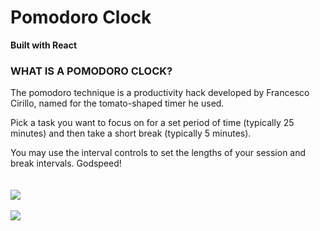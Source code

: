 <h1>Pomodoro Clock</h1>
<b>Built with React</b>
<h3>WHAT IS A POMODORO CLOCK?</h3>

The pomodoro technique is a productivity hack developed by Francesco Cirillo, named for the tomato-shaped timer he used.

Pick a task you want to focus on for a set period of time (typically 25 minutes) and then take a short break (typically 5 minutes).

You may use the interval controls to set the lengths of your session and break intervals. Godspeed!
<br /><br /><br />
<img src='https://i.imgur.com/iieTu0L.png'></img>
<br /><br />
<img src="https://i.imgur.com/fJtu8Pa.png"></img>

